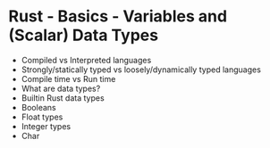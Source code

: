# Rust - Basics - Variables and (Scalar) Data Types

* Compiled vs Interpreted languages
* Strongly/statically typed vs loosely/dynamically typed languages
* Compile time vs Run time
* What are data types?
* Builtin Rust data types
* Booleans
* Float types
* Integer types
* Char
